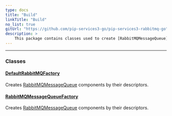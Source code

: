 ```yaml
---
type: docs
title: "Build"
linkTitle: "Build"
no_list: true
gitUrl: "https://github.com/pip-services3-go/pip-services3-rabbitmq-go"
description: >
    This package contains classes used to create [RabbitMQMessageQueue](../../rabbitmq/queues/rabbitmq_message_queue/) components by their descriptors. 
---
```

---
<div class="module-body"> 

### Classes

#### [DefaultRabbitMQFactory](default_rabbitmq_factory)
Creates [RabbitMQMessageQueue](../../rabbitmq/queues/rabbitmq_message_queue/) components by their descriptors.

#### [RabbitMQMessageQueueFactory](rabbitmq_message_queue_factory)
Creates [RabbitMQMessageQueue](../../rabbitmq/queues/rabbitmq_message_queue/) components by their descriptors.
</div>

